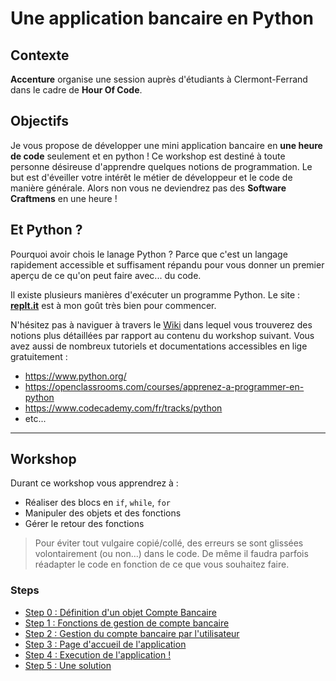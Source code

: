 # Une application bancaire en Python

## Contexte

**Accenture** organise une session auprès d'étudiants à Clermont-Ferrand dans le cadre de **Hour Of Code**.


## Objectifs

Je vous propose de développer une mini application bancaire en **une heure de code** seulement et en python !
Ce workshop est destiné à toute personne désireuse d'apprendre quelques notions de programmation.
Le but est d'éveiller votre intérêt le métier de développeur et le code de manière générale.
Alors non vous ne deviendrez pas des **Software Craftmens** en une heure !


## Et Python ?

Pourquoi avoir chois le lanage Python ? Parce que c'est un langage rapidement accessible et suffisament répandu pour vous donner un premier aperçu de ce qu'on peut faire avec... du code.

Il existe plusieurs manières d'exécuter un programme Python.
Le site : **[replt.it](https://repl.it/repls/GoodnaturedGraveTurtle)** est à mon goût très bien pour commencer.

N'hésitez pas à naviguer à travers le [Wiki](https://github.com/Hesspieux/HourOfCode/wiki) dans lequel vous trouverez des notions plus détaillées par rapport au contenu du workshop suivant.
Vous avez aussi de nombreux tutoriels et documentations accessibles en lige gratuitement :
- https://www.python.org/
- https://openclassrooms.com/courses/apprenez-a-programmer-en-python
- https://www.codecademy.com/fr/tracks/python
- etc...

---

## Workshop

Durant ce workshop vous apprendrez à :
- Réaliser des blocs en `if`, `while`, `for`
- Manipuler des objets et des fonctions
- Gérer le retour des fonctions

>Pour éviter tout vulgaire copié/collé, des erreurs se sont glissées volontairement (ou non...) dans le code.
De même il faudra parfois réadapter le code en fonction de ce que vous souhaitez faire.

### Steps

* [Step 0 : Définition d'un objet Compte Bancaire](./instructions/0-create-the-bank-account.md)
* [Step 1 : Fonctions de gestion de compte bancaire](./instructions/1-manage-the-bank-account.md)
* [Step 2 : Gestion du compte bancaire par l'utilisateur](./instructions/2-user-account-options.md)
* [Step 3 : Page d'accueil de l'application](./instructions/3-homepage-bank-application.md)
* [Step 4 : Execution de l'application !](./instructions/4-execute-the-application.md)
* [Step 5 : Une solution](./instructions/5-solution.md)
